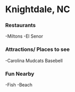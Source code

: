# Knightdale, NC

### Restaurants

-Miltons
-El Senor 

### Attractions/ Places to see

-Carolina Mudcats Basebell

### Fun Nearby

-Fish
-Beach


